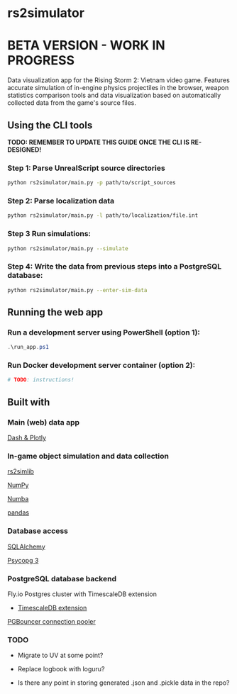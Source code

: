 # rs2simulator

# BETA VERSION - WORK IN PROGRESS

Data visualization app for the Rising Storm 2: Vietnam video game.
Features accurate simulation of in-engine physics projectiles in the browser,
weapon statistics comparison tools and data visualization based on automatically
collected data from the game's source files.

## Using the CLI tools

**TODO: REMEMBER TO UPDATE THIS GUIDE ONCE THE CLI IS RE-DESIGNED!**

### Step 1: Parse UnrealScript source directories

```bash
python rs2simulator/main.py -p path/to/script_sources
```

### Step 2: Parse localization data

```bash
python rs2simulator/main.py -l path/to/localization/file.int
```

### Step 3 Run simulations:

```bash
python rs2simulator/main.py --simulate
```

### Step 4: Write the data from previous steps into a PostgreSQL database:

```bash
python rs2simulator/main.py --enter-sim-data
```

## Running the web app

### Run a development server using PowerShell (option 1):

```powershell
.\run_app.ps1
```

### Run Docker development server container (option 2):

```bash
# TODO: instructions!
```

## Built with

### Main (web) data app

[Dash & Plotly](https://dash.plotly.com/)

### In-game object simulation and data collection

[rs2simlib](https://github.com/tuokri/rs2simlib)

[NumPy](https://numpy.org/)

[Numba](https://numba.pydata.org/)

[pandas](https://pandas.pydata.org/)

### Database access

[SQLAlchemy](https://www.sqlalchemy.org/)

[Psycopg 3](https://www.psycopg.org/psycopg3/)

### PostgreSQL database backend

Fly.io Postgres cluster with TimescaleDB extension

- [TimescaleDB extension](https://docs.timescale.com/timescaledb/latest/)

[PGBouncer connection pooler](http://www.pgbouncer.org/)

### TODO

- Migrate to UV at some point?

- Replace logbook with loguru?

- Is there any point in storing generated .json and .pickle
  data in the repo?
